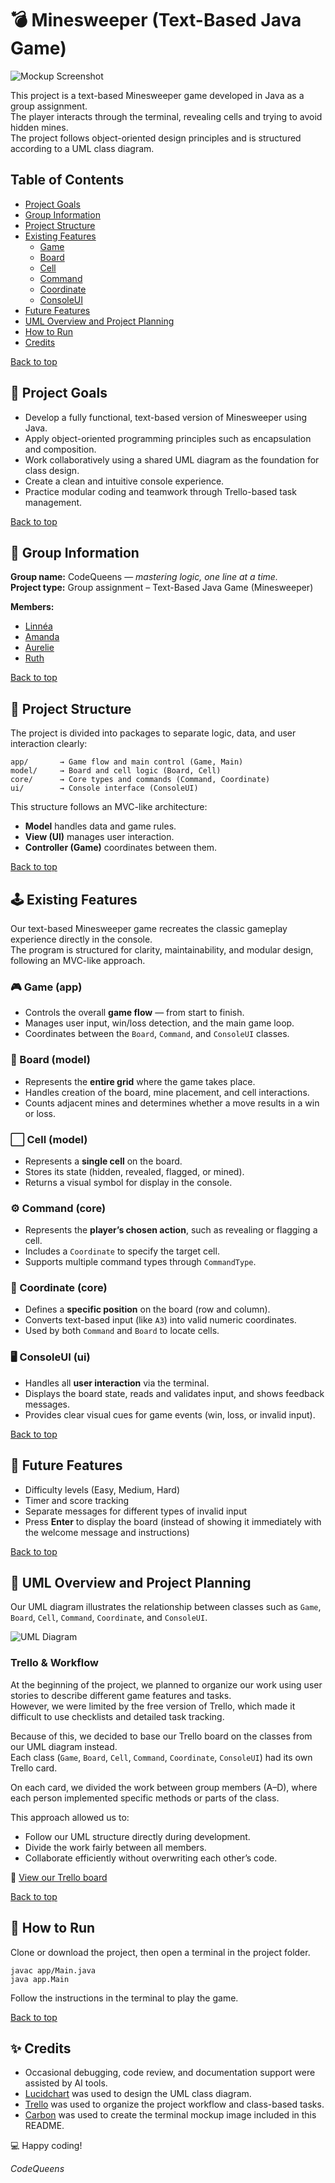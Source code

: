 # 💣 Minesweeper (Text-Based Java Game)

![Mockup Screenshot](docs/minesweeper-mockup.png)

This project is a text-based Minesweeper game developed in Java as a group assignment.  
The player interacts through the terminal, revealing cells and trying to avoid hidden mines.  
The project follows object-oriented design principles and is structured according to a UML class diagram.

## Table of Contents
- [Project Goals](#-project-goals)
- [Group Information](#-group-information)
- [Project Structure](#-project-structure)
- [Existing Features](#-existing-features)
    - [Game](#-game)
    - [Board](#-board)
    - [Cell](#-cell)
    - [Command](#-command)
    - [Coordinate](#-coordinate)
    - [ConsoleUI](#-consoleui)
- [Future Features](#-future-features)
- [UML Overview and Project Planning](#-uml-overview-and-project-planning)
- [How to Run](#-how-to-run)
- [Credits](#-credits)

[Back to top](#table-of-contents)

## 🎯 Project Goals
- Develop a fully functional, text-based version of Minesweeper using Java.
- Apply object-oriented programming principles such as encapsulation and composition.
- Work collaboratively using a shared UML diagram as the foundation for class design.
- Create a clean and intuitive console experience.
- Practice modular coding and teamwork through Trello-based task management.

[Back to top](#table-of-contents)

## 👥 Group Information

**Group name:** CodeQueens — *mastering logic, one line at a time.*  
**Project type:** Group assignment – Text-Based Java Game (Minesweeper)

**Members:**
- [Linnéa](https://github.com/Linnea87) 
- [Amanda](https://github.com/Amandamandaanda)
- [Aurelie](https://github.com/aurevau)
- [Ruth](https://github.com/RuthPaulsson)

[Back to top](#table-of-contents)

## 🧩 Project Structure

The project is divided into packages to separate logic, data, and user interaction clearly:

```
app/       → Game flow and main control (Game, Main)
model/     → Board and cell logic (Board, Cell)
core/      → Core types and commands (Command, Coordinate)
ui/        → Console interface (ConsoleUI)
```
This structure follows an MVC-like architecture:

- **Model** handles data and game rules.
- **View (UI)** manages user interaction.
- **Controller (Game)** coordinates between them.

[Back to top](#table-of-contents)

## 🕹️ Existing Features

Our text-based Minesweeper game recreates the classic gameplay experience directly in the console.  
The program is structured for clarity, maintainability, and modular design, following an MVC-like approach.

### 🎮 Game (app)
- Controls the overall **game flow** — from start to finish.
- Manages user input, win/loss detection, and the main game loop.
- Coordinates between the `Board`, `Command`, and `ConsoleUI` classes.

### 🧮 Board (model)
- Represents the **entire grid** where the game takes place.
- Handles creation of the board, mine placement, and cell interactions.
- Counts adjacent mines and determines whether a move results in a win or loss.

### ⬜ Cell (model)
- Represents a **single cell** on the board.
- Stores its state (hidden, revealed, flagged, or mined).
- Returns a visual symbol for display in the console.

### ⚙️ Command (core)
- Represents the **player’s chosen action**, such as revealing or flagging a cell.
- Includes a `Coordinate` to specify the target cell.
- Supports multiple command types through `CommandType`.

### 📍 Coordinate (core)
- Defines a **specific position** on the board (row and column).
- Converts text-based input (like `A3`) into valid numeric coordinates.
- Used by both `Command` and `Board` to locate cells.

### 🖥️ ConsoleUI (ui)
- Handles all **user interaction** via the terminal.
- Displays the board state, reads and validates input, and shows feedback messages.
- Provides clear visual cues for game events (win, loss, or invalid input).

[Back to top](#table-of-contents)

## 🧪 Future Features

- Difficulty levels (Easy, Medium, Hard)
- Timer and score tracking
- Separate messages for different types of invalid input
- Press **Enter** to display the board (instead of showing it immediately with the welcome message and instructions)

[Back to top](#table-of-contents)

## 🧭 UML Overview and Project Planning

Our UML diagram illustrates the relationship between classes such as `Game`, `Board`, `Cell`, `Command`, `Coordinate`, and `ConsoleUI`.

![UML Diagram](docs/minnesweep.png)

### Trello & Workflow

At the beginning of the project, we planned to organize our work using user stories to describe different game features and tasks.  
However, we were limited by the free version of Trello, which made it difficult to use checklists and detailed task tracking.

Because of this, we decided to base our Trello board on the classes from our UML diagram instead.  
Each class (`Game`, `Board`, `Cell`, `Command`, `Coordinate`, `ConsoleUI`) had its own Trello card.

On each card, we divided the work between group members (A–D), where each person implemented specific methods or parts of the class.

This approach allowed us to:
- Follow our UML structure directly during development.
- Divide the work fairly between all members.
- Collaborate efficiently without overwriting each other’s code.

🔗 [View our Trello board](https://trello.com/b/svIWGBWV/minroj)

[Back to top](#table-of-contents)

## 🚀 How to Run

Clone or download the project, then open a terminal in the project folder.

```
javac app/Main.java
java app.Main
```

Follow the instructions in the terminal to play the game.

[Back to top](#table-of-contents)

## ✨ Credits
- Occasional debugging, code review, and documentation support were assisted by AI tools.
- [Lucidchart](https://lucid.app/) was used to design the UML class diagram.
- [Trello](https://trello.com/) was used to organize the project workflow and class-based tasks.
- [Carbon](https://carbon.now.sh/) was used to create the terminal mockup image included in this README.

💻 Happy coding!

*CodeQueens*